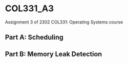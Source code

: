# COL331_A3
Assignment 3 of 2302 COL331: Operating Systems course

## Part A: Scheduling

## Part B: Memory Leak Detection